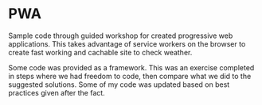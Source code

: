 # PWA
Sample code through guided workshop for created progressive web applications.  This takes advantage of service workers on the browser
to create fast working and cachable site to check weather.

Some code was provided as a framework.  This was an exercise completed in steps where we had freedom to code, then compare what we did
to the suggested solutions.  Some of my code was updated based on best practices given after the fact.
